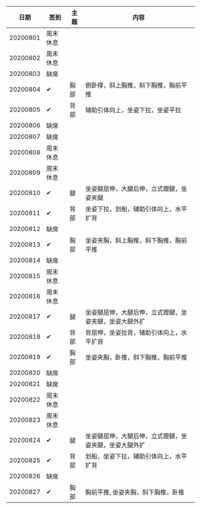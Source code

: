 |日期|签到|主题|内容|
|----|----|----|----|
20200801|周末休息|||
20200802|周末休息|||
20200803|缺席|||
20200804|✔|胸部|俯卧撑，斜上胸推，斜下胸推，胸前平推|
20200805|✔|背部|辅助引体向上，坐姿下拉，坐姿平拉|
20200806|缺席|||
20200807|缺席|||
20200808|周末休息|||
20200809|周末休息|||
20200810|✔|腿|坐姿腿屈伸，大腿后伸，立式蹬腿，坐姿夹腿|
20200811|✔|背部|坐姿下拉，划船，辅助引体向上，水平扩背|
20200812|缺席|||
20200813|✔|胸部|坐姿夹胸，斜上胸推，斜下胸推，胸前平推|
20200814|缺席|||
20200815|周末休息|||
20200816|周末休息|||
20200817|✔|腿|坐姿腿屈伸，大腿后伸，立式蹬腿，坐姿夹腿，坐姿大腿外扩|
20200818|✔|背部|背屈伸，坐姿拉背，辅助引体向上，水平扩背|
20200819|✔|胸部|坐姿夹胸，卧推，斜下胸推，胸前平推|
20200820|缺席|||
20200821|缺席|||
20200822|周末休息|||
20200823|周末休息|||
20200824|✔|腿|坐姿腿屈伸，大腿后伸，立式蹬腿，坐姿夹腿，坐姿大腿外扩|
20200825|✔|背部|划船，坐姿下拉，辅助引体向上，水平扩背|
20200826|缺席|||
20200827|✔|胸部|胸前平推, 坐姿夹胸，斜下胸推，卧推|
